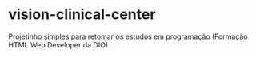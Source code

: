 # vision-clinical-center
Projetinho simples para retomar os estudos em programação (Formação HTML Web Developer da DIO)
